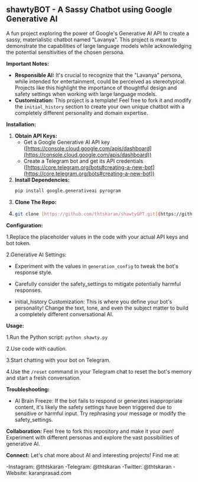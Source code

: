 ## shawtyBOT - A Sassy Chatbot using Google Generative AI

A fun project exploring the power of Google's Generative AI API to create a sassy, materialistic chatbot named "Lavanya". This project is meant to demonstrate the capabilities of large language models while acknowledging the potential sensitivities of the chosen persona. 

**Important Notes:**

* **Responsible AI:** It's crucial to recognize that the "Lavanya" persona, while intended for entertainment, could be perceived as stereotypical. Projects like this highlight the importance of thoughtful design and safety settings when working with large language models.
* **Customization:** This project is a template! Feel free to fork it and modify the `initial_history` section to create your own unique chatbot with a completely different personality and domain expertise.

**Installation:**

1. **Obtain API Keys:**
   - Get a Google Generative AI API key ([https://console.cloud.google.com/apis/dashboard](https://console.cloud.google.com/apis/dashboard))
   - Create a Telegram bot and get its API credentials ([https://core.telegram.org/bots#creating-a-new-bot](https://core.telegram.org/bots#creating-a-new-bot))
2. **Install Dependencies:**
   ```bash
   pip install google.generativeai pyrogram
3. **Clone The Repo:**
4. ```bash
   git clone [https://github.com/thtskaran/shawtyGPT.git](https://github.com/thtskaran/shawtyGPT.git) ```
**Configuration:**

1.Replace the placeholder values in the code with your actual API keys and bot token.

2.Generative AI Settings:

* Experiment with the values in ```generation_config``` to tweak the bot's response style.
  
* Carefully consider the safety_settings to mitigate potentially harmful responses.
  
* initial_history Customization:
This is where you define your bot's personality! Change the text, tone, and even the subject matter to build a completely different conversational AI.

**Usage:**

1.Run the Python script:
 ```python shawty.py ```
 
2.Use code with caution.

3.Start chatting with your bot on Telegram.

4.Use the ```/reset``` command in your Telegram chat to reset the bot's memory and start a fresh conversation.


**Troubleshooting:**
- AI Brain Freeze: If the bot fails to respond or generates inappropriate content, it's likely the safety settings have been triggered due to sensitive or harmful input. Try rephrasing your message or modify the safety_settings.

**Collaboration:**
Feel free to fork this repository and make it your own! Experiment with different personas and explore the vast possibilities of generative AI.

**Connect:**
Let's chat more about AI and interesting projects! Find me at:

-Instagram: @thtskaran
-Telegram: @thtskaran
-Twitter: @thtskaran
-Website: karanprasad.com
 
